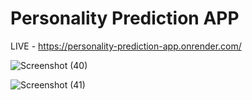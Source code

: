 # Personality Prediction APP
LIVE - https://personality-prediction-app.onrender.com/


![Screenshot (40)](https://github.com/Premkumar9799817360/Personality-Prediction-App/assets/83695512/1419e651-f7e2-4f74-9541-7151f91d8cea)

![Screenshot (41)](https://github.com/Premkumar9799817360/Personality-Prediction-App/assets/83695512/2911afef-efa8-43a0-9490-884e800af817)
